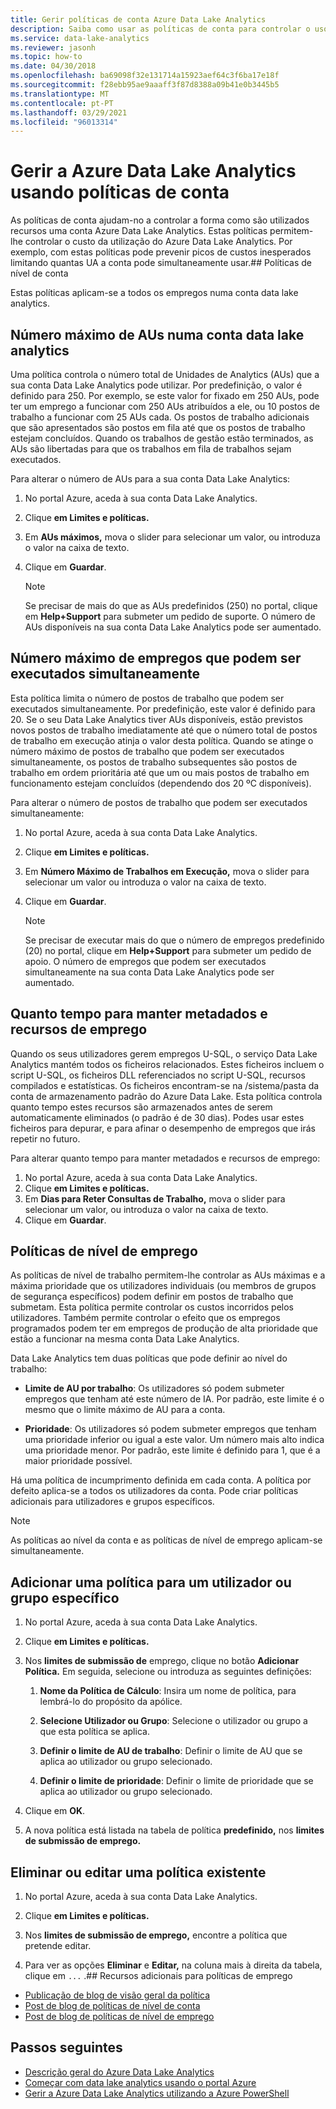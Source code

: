```yaml
---
title: Gerir políticas de conta Azure Data Lake Analytics
description: Saiba como usar as políticas de conta para controlar o uso de uma conta Data Lake Analytics, como a máxima UA e o máximo de empregos.
ms.service: data-lake-analytics
ms.reviewer: jasonh
ms.topic: how-to
ms.date: 04/30/2018
ms.openlocfilehash: ba69098f32e131714a15923aef64c3f6ba17e18f
ms.sourcegitcommit: f28ebb95ae9aaaff3f87d8388a09b41e0b3445b5
ms.translationtype: MT
ms.contentlocale: pt-PT
ms.lasthandoff: 03/29/2021
ms.locfileid: "96013314"
---
```

# <a name="manage-azure-data-lake-analytics-using-account-policies"></a>Gerir a Azure Data Lake Analytics usando políticas de conta

As políticas de conta ajudam-no a controlar a forma como são utilizados recursos uma conta Azure Data Lake Analytics. Estas políticas permitem-lhe controlar o custo da utilização do Azure Data Lake Analytics. Por exemplo, com estas políticas pode prevenir picos de custos inesperados limitando quantas UA a conta pode simultaneamente usar.## Políticas de nível de conta

Estas políticas aplicam-se a todos os empregos numa conta data lake analytics.

## <a name="maximum-number-of-aus-in-a-data-lake-analytics-account"></a>Número máximo de AUs numa conta data lake analytics

Uma política controla o número total de Unidades de Analytics (AUs) que a sua conta Data Lake Analytics pode utilizar. Por predefinição, o valor é definido para 250. Por exemplo, se este valor for fixado em 250 AUs, pode ter um emprego a funcionar com 250 AUs atribuídos a ele, ou 10 postos de trabalho a funcionar com 25 AUs cada. Os postos de trabalho adicionais que são apresentados são postos em fila até que os postos de trabalho estejam concluídos. Quando os trabalhos de gestão estão terminados, as AUs são libertadas para que os trabalhos em fila de trabalhos sejam executados.

Para alterar o número de AUs para a sua conta Data Lake Analytics:

1. No portal Azure, aceda à sua conta Data Lake Analytics.
2. Clique **em Limites e políticas.**
3. Em **AUs máximos,** mova o slider para selecionar um valor, ou introduza o valor na caixa de texto.
4. Clique em **Guardar**.

   > [!NOTE]
   > Se precisar de mais do que as AUs predefinidos (250) no portal, clique em **Help+Support** para submeter um pedido de suporte. O número de AUs disponíveis na sua conta Data Lake Analytics pode ser aumentado.

## <a name="maximum-number-of-jobs-that-can-run-simultaneously"></a>Número máximo de empregos que podem ser executados simultaneamente

Esta política limita o número de postos de trabalho que podem ser executados simultaneamente. Por predefinição, este valor é definido para 20. Se o seu Data Lake Analytics tiver AUs disponíveis, estão previstos novos postos de trabalho imediatamente até que o número total de postos de trabalho em execução atinja o valor desta política. Quando se atinge o número máximo de postos de trabalho que podem ser executados simultaneamente, os postos de trabalho subsequentes são postos de trabalho em ordem prioritária até que um ou mais postos de trabalho em funcionamento estejam concluídos (dependendo dos 20 ºC disponíveis).

Para alterar o número de postos de trabalho que podem ser executados simultaneamente:

1. No portal Azure, aceda à sua conta Data Lake Analytics.
2. Clique **em Limites e políticas.**
3. Em **Número Máximo de Trabalhos em Execução,** mova o slider para selecionar um valor ou introduza o valor na caixa de texto.
4. Clique em **Guardar**.

   > [!NOTE]
   > Se precisar de executar mais do que o número de empregos predefinido (20) no portal, clique em **Help+Support** para submeter um pedido de apoio. O número de empregos que podem ser executados simultaneamente na sua conta Data Lake Analytics pode ser aumentado.

## <a name="how-long-to-keep-job-metadata-and-resources"></a>Quanto tempo para manter metadados e recursos de emprego

Quando os seus utilizadores gerem empregos U-SQL, o serviço Data Lake Analytics mantém todos os ficheiros relacionados. Estes ficheiros incluem o script U-SQL, os ficheiros DLL referenciados no script U-SQL, recursos compilados e estatísticas. Os ficheiros encontram-se na /sistema/pasta da conta de armazenamento padrão do Azure Data Lake. Esta política controla quanto tempo estes recursos são armazenados antes de serem automaticamente eliminados (o padrão é de 30 dias). Podes usar estes ficheiros para depurar, e para afinar o desempenho de empregos que irás repetir no futuro.

Para alterar quanto tempo para manter metadados e recursos de emprego:

1. No portal Azure, aceda à sua conta Data Lake Analytics.
2. Clique **em Limites e políticas.**
3. Em **Dias para Reter Consultas de Trabalho,** mova o slider para selecionar um valor, ou introduza o valor na caixa de texto.  
4. Clique em **Guardar**.

## <a name="job-level-policies"></a>Políticas de nível de emprego

As políticas de nível de trabalho permitem-lhe controlar as AUs máximas e a máxima prioridade que os utilizadores individuais (ou membros de grupos de segurança específicos) podem definir em postos de trabalho que submetam. Esta política permite controlar os custos incorridos pelos utilizadores. Também permite controlar o efeito que os empregos programados podem ter em empregos de produção de alta prioridade que estão a funcionar na mesma conta Data Lake Analytics.

Data Lake Analytics tem duas políticas que pode definir ao nível do trabalho:

- **Limite de AU por trabalho**: Os utilizadores só podem submeter empregos que tenham até este número de IA. Por padrão, este limite é o mesmo que o limite máximo de AU para a conta.

- **Prioridade**: Os utilizadores só podem submeter empregos que tenham uma prioridade inferior ou igual a este valor. Um número mais alto indica uma prioridade menor. Por padrão, este limite é definido para 1, que é a maior prioridade possível.

Há uma política de incumprimento definida em cada conta. A política por defeito aplica-se a todos os utilizadores da conta. Pode criar políticas adicionais para utilizadores e grupos específicos.

> [!NOTE]
> As políticas ao nível da conta e as políticas de nível de emprego aplicam-se simultaneamente.

## <a name="add-a-policy-for-a-specific-user-or-group"></a>Adicionar uma política para um utilizador ou grupo específico

1. No portal Azure, aceda à sua conta Data Lake Analytics.

2. Clique **em Limites e políticas.**

3. Nos **limites de submissão de** emprego, clique no botão **Adicionar Política.** Em seguida, selecione ou introduza as seguintes definições:

   1. **Nome da Política de Cálculo**: Insira um nome de política, para lembrá-lo do propósito da apólice.

   2. **Selecione Utilizador ou Grupo**: Selecione o utilizador ou grupo a que esta política se aplica.

   3. **Definir o limite de AU de trabalho**: Definir o limite de AU que se aplica ao utilizador ou grupo selecionado.

   4. **Definir o limite de prioridade**: Definir o limite de prioridade que se aplica ao utilizador ou grupo selecionado.

4. Clique em **OK**.

5. A nova política está listada na tabela de política **predefinido,** nos **limites de submissão de emprego.**

## <a name="delete-or-edit-an-existing-policy"></a>Eliminar ou editar uma política existente

1. No portal Azure, aceda à sua conta Data Lake Analytics.

2. Clique **em Limites e políticas.**

3. Nos **limites de submissão de emprego,** encontre a política que pretende editar.

4. Para ver as opções **Eliminar** e **Editar,** na coluna mais à direita da tabela, clique em `...` .## Recursos adicionais para políticas de emprego

- [Publicação de blog de visão geral da política](/archive/blogs/azuredatalake/managing-your-azure-data-lake-analytics-compute-resources-overview)
- [Post de blog de políticas de nível de conta](/archive/blogs/azuredatalake/managing-your-azure-data-lake-analytics-compute-resources-account-level-policy)
- [Post de blog de políticas de nível de emprego](/archive/blogs/azuredatalake/managing-your-azure-data-lake-analytics-compute-resources-job-level-policy)

## <a name="next-steps"></a>Passos seguintes

- [Descrição geral do Azure Data Lake Analytics](data-lake-analytics-overview.md)
- [Começar com data lake analytics usando o portal Azure](data-lake-analytics-get-started-portal.md)
- [Gerir a Azure Data Lake Analytics utilizando a Azure PowerShell](data-lake-analytics-manage-use-powershell.md)